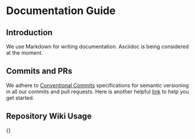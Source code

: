 # Documentation Guide

## Introduction

We use Markdown for writing documentation. Asciidoc is being considered at the moment.

## Commits and PRs

We adhere to [Conventional Commits](https://www.conventionalcommits.org/en/v1.0.0-beta.4/) specifications for semantic versioning in all our commits and pull requests. Here is another helpful [link](https://dev.to/maxpou/enhance-your-git-log-with-conventional-commits-3ea4) to help you get started.

## Repository Wiki Usage

{}

